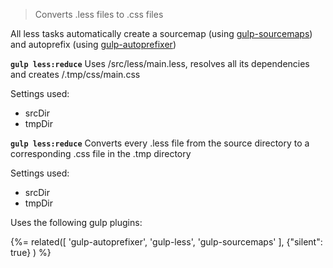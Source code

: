 > Converts .less files to .css files

All less tasks automatically create a sourcemap (using [gulp-sourcemaps](http://github.com/floridoo/gulp-sourcemaps)) and autoprefix (using [gulp-autoprefixer](https://github.com/sindresorhus/gulp-autoprefixer))

**`gulp less:reduce`**
Uses /src/less/main.less, resolves all its dependencies and creates /.tmp/css/main.css

Settings used:
* srcDir
* tmpDir

**`gulp less:reduce`**
Converts every .less file from the source directory to a corresponding .css file in the .tmp directory

Settings used:
* srcDir
* tmpDir

Uses the following gulp plugins:

{%= related([
  'gulp-autoprefixer', 
  'gulp-less', 
  'gulp-sourcemaps'
  ], {"silent": true}
) %}  

